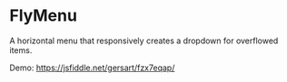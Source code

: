 # FlyMenu
A horizontal menu that responsively creates a dropdown for overflowed items.

Demo: https://jsfiddle.net/gersart/fzx7eqap/
